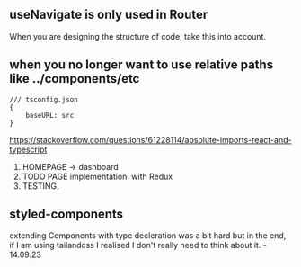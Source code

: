## useNavigate is only used in Router

When you are designing the structure of code, take this into account.

## when you no longer want to use relative paths like ../components/etc

```
/// tsconfig.json
{
    baseURL: src
}
```

https://stackoverflow.com/questions/61228114/absolute-imports-react-and-typescript

1. HOMEPAGE -> dashboard
1. TODO PAGE implementation. with Redux
1. TESTING.

## styled-components

extending Components with type decleration was a bit hard but in the end, if I am using tailandcss I realised I don't really need to think about it. - 14.09.23
